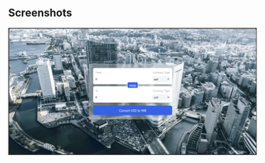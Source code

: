 ## Screenshots
![Image](https://github.com/YogeshDPalve/React-Projects/blob/main/Project%2003/currency.png)

